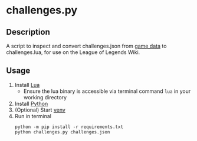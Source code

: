 # challenges.py

## Description
A script to inspect and convert challenges.json from [game data](https://raw.communitydragon.org/latest/plugins/rcp-be-lol-game-data/global/default/v1/challenges.json) to challenges.lua, for use on the League of Legends Wiki.

## Usage
1. Install [Lua](https://www.lua.org/download.html)
    * Ensure the lua binary is accessible via terminal command `lua` in your working directory
2. Install [Python](https://www.python.org/downloads/)
3. (Optional) Start [venv](https://packaging.python.org/en/latest/guides/installing-using-pip-and-virtual-environments/)
4. Run in terminal
    ```
    python -m pip install -r requirements.txt
    python challenges.py challenges.json
    ```